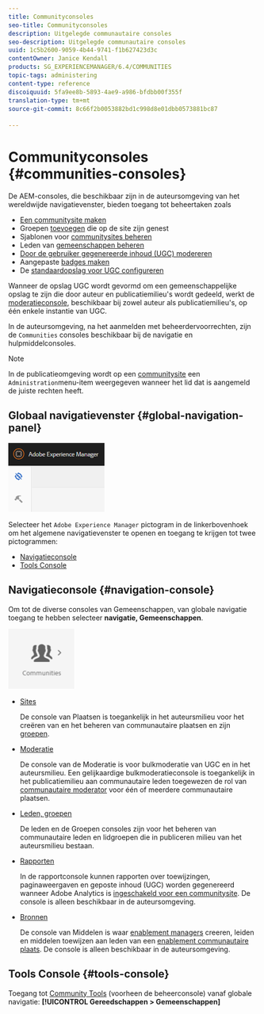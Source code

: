 ```yaml
---
title: Communityconsoles
seo-title: Communityconsoles
description: Uitgelegde communautaire consoles
seo-description: Uitgelegde communautaire consoles
uuid: 1c5b2600-9059-4b44-9741-f1b627423d3c
contentOwner: Janice Kendall
products: SG_EXPERIENCEMANAGER/6.4/COMMUNITIES
topic-tags: administering
content-type: reference
discoiquuid: 5fa9ee8b-5893-4ae9-a986-bfdbb00f355f
translation-type: tm+mt
source-git-commit: 8c66f2b0053882bd1c998d8e01dbb0573881bc87

---
```



# Communityconsoles {#communities-consoles}

De AEM-consoles, die beschikbaar zijn in de auteursomgeving van het wereldwijde navigatievenster, bieden toegang tot beheertaken zoals

* [Een communitysite maken](sites-console.md)
* Groepen [toevoegen](groups.md) die op de site zijn genest
* Sjablonen voor [communitysites beheren](sites.md)
* Leden van [gemeenschappen beheren](members.md)
* [Door de gebruiker gegenereerde inhoud (UGC) modereren](moderate-ugc.md)
* Aangepaste [badges maken](badges.md)
* De [standaardopslag voor UGC configureren](srp-config.md)

Wanneer de opslag [](working-with-srp.md) UGC wordt gevormd om een gemeenschappelijke opslag te zijn die door auteur en publicatiemilieu&#39;s wordt gedeeld, werkt de [moderatieconsole](moderation.md), beschikbaar bij zowel auteur als publicatiemilieu&#39;s, op één enkele instantie van UGC.

In de auteursomgeving, na het aanmelden met beheerdervoorrechten, zijn de `Communities` consoles beschikbaar bij de navigatie en hulpmiddelconsoles.

>[!NOTE]
>
>In de publicatieomgeving wordt op een [communitysite](sites-console.md) een `Administration`menu-item weergegeven wanneer het lid dat is aangemeld de juiste rechten heeft.

## Globaal navigatievenster {#global-navigation-panel}

![chlimage_1-91](assets/chlimage_1-91.png)

Selecteer het `Adobe Experience Manager` pictogram in de linkerbovenhoek om het algemene navigatievenster te openen en toegang te krijgen tot twee pictogrammen:

* [Navigatieconsole](#navigation-console)
* [Tools Console](tools.md)

## Navigatieconsole {#navigation-console}

Om tot de diverse consoles van Gemeenschappen, van globale navigatie toegang te hebben selecteer **navigatie, Gemeenschappen**.

![chlimage_1-92](assets/chlimage_1-92.png)

* [Sites](sites-console.md)

   De console van Plaatsen is toegankelijk in het auteursmilieu voor het creëren van en het beheren van communautaire plaatsen en zijn [groepen](groups.md).

* [Moderatie](moderation.md)

   De console van de Moderatie is voor bulkmoderatie van UGC en in het auteursmilieu. Een gelijkaardige bulkmoderatieconsole is toegankelijk in het publicatiemilieu aan communautaire leden toegewezen de rol van [communautaire moderator](users.md#publishenvironmentusersandgroups) voor één of meerdere communautaire plaatsen.

* [Leden, groepen](members.md)

   De leden en de Groepen consoles zijn voor het beheren van communautaire leden en lidgroepen die in publiceren milieu van het auteursmilieu bestaan.

* [Rapporten](reports.md)

   In de rapportconsole kunnen rapporten over toewijzingen, paginaweergaven en geposte inhoud (UGC) worden gegenereerd wanneer Adobe Analytics is [ingeschakeld voor een communitysite](sites-console.md#analytics). De console is alleen beschikbaar in de auteursomgeving.

* [Bronnen](resources.md)

   De console van Middelen is waar [enablement managers](enablement.md#communitymanagers) creeren, leiden en middelen toewijzen aan leden van een [enablement communautaire plaats](overview.md#enablement-community). De console is alleen beschikbaar in de auteursomgeving.

## Tools Console {#tools-console}

Toegang tot [Community Tools](tools.md) (voorheen de beheerconsole) vanaf globale navigatie: **[!UICONTROL Gereedschappen > Gemeenschappen]**
